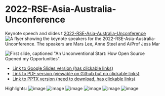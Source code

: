 # 2022-RSE-Asia-Australia-Unconference
Keynote speech and slides  t [2022-RSE-Asia-Australia-Unconference](https://rse-aunz.github.io/2022-Asia-Australia-unconference/)
![A flyer showing the keynote speakers for the 2022-RSE-Asia-Australia-Unconference. The speakers are Mars Lee, Anne Steel and A/Prof Jess Mar](https://user-images.githubusercontent.com/46167686/191071814-7687ec2d-7a41-410c-9baa-5872213297dd.png)


![First slide, captioned "An Unconventional Start: How Open Source Opened my Opportunities".](https://user-images.githubusercontent.com/46167686/190041970-6fac0e9c-bbe8-46e9-afdb-cff1787db8e4.png)

- [Link to Google Slides version (has clickable links)](https://docs.google.com/presentation/d/1euxQClIGBMHEm4r8fcJUmRLU8sTbrFHCYLICjBPUhis/edit?usp=sharing)
- [Link to PDF version (viewable on Github but no clickable links)](https://github.com/MarsBarLee/2022-RSE-Asia-Australia-Unconference/blob/main/An%20Unconventional%20Start_%20How%20Open%20Source%20Opened%20My%20Opportunities.pdf)
- [Link to PPTX version (need to download, has clickable links)](https://github.com/MarsBarLee/2022-RSE-Asia-Australia-Unconference/blob/main/An%20Unconventional%20Start_%20How%20Open%20Source%20Opened%20My%20Opportunities.pptx)

Highlights:
![image](https://user-images.githubusercontent.com/46167686/190042052-6507bc08-592f-4be1-a260-57b301a65601.png)
![image](https://user-images.githubusercontent.com/46167686/190042074-414ad644-7c8f-40ae-8510-593a2f32b84f.png)
![image](https://user-images.githubusercontent.com/46167686/190042103-fb2c0861-bdfe-4ee4-b8a1-402a95218228.png)
![image](https://user-images.githubusercontent.com/46167686/190042124-c7a76898-13c2-4bad-ac8b-ccd3bfe714a6.png)
![image](https://user-images.githubusercontent.com/46167686/190042212-29526f5b-b69e-4aab-bae2-4af0e934b1e7.png)
![image](https://user-images.githubusercontent.com/46167686/190042478-8769b731-bc4b-48c2-8f80-afbac3634bcc.png)
